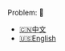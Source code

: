 Problem: :link: 
- [:cn:中文](https://leetcode-cn.com/problems/all-oone-data-structure)
- [:us:English](https://leetcode.com/problems/all-oone-data-structure)